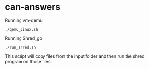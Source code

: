 # can-answers

Running vm-qemu
```
./qemu_linux.sh
```

Running Shred_go
```
./run_shred.sh
```
This script will copy files from the input folder and then run the shred program on those files.
